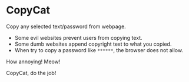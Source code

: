 # CopyCat

Copy any selected text/password from webpage.

- Some evil websites prevent users from copying text. 
- Some dumb websites append copyright text to what you copied. 
- When try to copy a password like `******`, the browser does not allow.

How annoying! Meow!

CopyCat, do the job!
